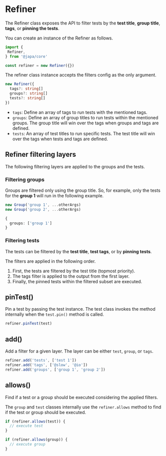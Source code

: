 # Refiner

The Refiner class exposes the API to filter tests by the **test title**, **group title**, **tags**, or **pinning the tests**.

You can create an instance of the Refiner as follows.

```ts
import {
 Refiner,
} from '@japa/core'

const refiner = new Refiner({})
```

The refiner class instance accepts the filters config as the only argument.

```ts
new Refiner({
  tags?: string[]
  groups?: string[]
  tests?: string[]
}) 
```

- `tags`: Define an array of tags to run tests with the mentioned tags.
- `groups`: Define an array of group titles to run tests within the mentioned groups. The group title will win over the tags when groups and tags are defined.
- `tests`: An array of test titles to run specific tests. The test title will win over the tags when tests and tags are defined.


## Refiner filtering layers

The following filtering layers are applied to the groups and the tests.

### Filtering groups

Groups are filtered only using the group title. So, for example, only the tests for the **group 1** will run in the following example.

```ts
new Group('group 1', ...otherArgs)
new Group('group 2', ...otherArgs)
```

```ts
{
  groups: ['group 1']
}
```

### Filtering tests

The tests can be filtered by the **test title**, **test tags**, or by **pinning tests**.

The filters are applied in the following order.

1. First, the tests are filtered by the test title (topmost priority).
2. The tags filter is applied to the output from the first layer.
3. Finally, the pinned tests within the filtered subset are executed.

## pinTest()

Pin a test by passing the test instance. The test class invokes the method internally when the `test.pin()` method is called.

```ts
refiner.pinTest(test)
```

## add()

Add a filter for a given layer. The layer can be either `test`, `group`, or `tags`.

```ts
refiner.add('tests', ['test 1'])
refiner.add('tags', ['@slow', '@io'])
refiner.add('groups', ['group 1', 'group 2'])
```

## allows()

Find if a test or a group should be executed considering the applied filters.

The `group` and `test` classes internally use the `refiner.allows` method to find if the test or group should be executed.

```ts
if (refiner.allows(test)) {
  // execute test
}

if (refiner.allows(group)) {
  // execute group
} 
```